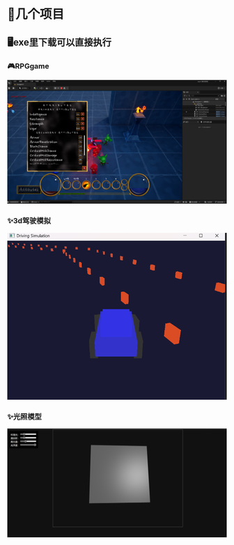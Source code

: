 # 🚀几个项目
## 🖥️exe里下载可以直接执行
### 🎮RPGgame
![Game](RPGgame.png)
### ✨3d驾驶模拟
![3d驾驶模拟](3DCar.png)
### ✨光照模型
![光照模型](Bllin_phong.png)

